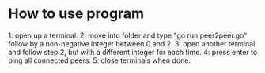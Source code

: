 # How to use program
1: open up a terminal.
2: move into folder and type "go run peer2peer.go" follow by a non-negative integer between 0 and 2. 
3: open another terminal and follow step 2, but with a different integer for each time.
4: press enter to ping all connected peers.
5: close terminals when done.

